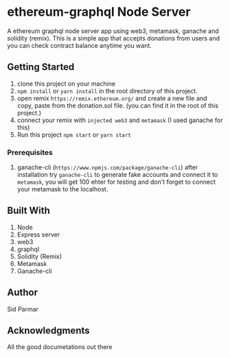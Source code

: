 # ethereum-graphql Node Server

A ethereum graphql node server app using web3, metamask, ganache and solidity (remix). This is a simple app that accepts donations from users and you can check contract balance anytime you want.

## Getting Started

1.  clone this project on your machine
2.  `npm install` or `yarn install` in the root directory of this project.
3.  open remix `https://remix.ethereum.org/` and create a new file and copy, paste from the donation.sol file. (you can find it in the root of this project.)
4.  connect your remix with `injected web3` and `metamask` (I used ganache for this)
5.  Run this project `npm start` or `yarn start`

### Prerequisites

1.  ganache-cli (`https://www.npmjs.com/package/ganache-cli`)
    after installation
    try `ganache-cli` to generate fake accounts and connect it to `metamask`, you will get 100 ehter for testing and don't forget to connect your metamask to the localhost.

## Built With

1.  Node
2.  Express server
3.  web3
4.  graphql
5.  Solidity (Remix)
6.  Metamask
7.  Ganache-cli

## Author

Sid Parmar

## Acknowledgments

All the good documetations out there
